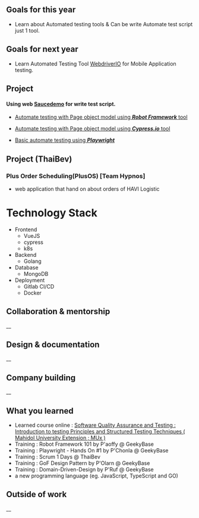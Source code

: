 ## Goals for this year

* Learn about Automated testing tools & Can be write Automate test script just 1 tool.

## Goals for next year

* Learn Automated Testing Tool  [WebdriverIO](https://webdriver.io) for Mobile Application testing.

## Project

#### Using web [Saucedemo](https://www.saucedemo.com/) for write test script.

* [Automate testing with Page object model using ***Robot Framework*** tool](https://github.com/kendosarun/automate-test-script/blob/main/robotframework/test/saucedemo.robot)

* [Automate testing with Page object model using ***Cypress.io*** tool](https://github.com/kendosarun/automate-test-script/blob/main/cypress/cypress/e2e/saucedemo.cy.ts)

* [Basic automate testing using ***Playwright***](https://github.com/kendosarun/automate-test-script/blob/main/playwright/tests/saucedemo.spec.ts)


## Project (ThaiBev)

### Plus Order Scheduling(PlusOS) [Team Hypnos]
* web application that hand on about orders of HAVI Logistic

# Technology Stack
- Frontend
    - VueJS
    - cypress
    - k8s
- Backend
    - Golang
- Database
    - MongoDB
- Deployment
    - Gitlab CI/CD
    - Docker



## Collaboration & mentorship
__

## Design & documentation
__

## Company building
__

## What you learned

* Learned course online : [Software Quality Assurance and Testing : Introduction to testing Principles and Structured Testing Techniques ( Mahidol University Extension ; MUx )](https://mux.mahidol.ac.th/edxphp/getcer/982a9e2ff4c07dfe1b610340df9b2c9a442a846d)
* Training : Robot Framework 101 by P'aoffy @ GeekyBase
* Training : Playwright - Hands On #1 by P'Chonla @ GeekyBase
* Training : Scrum 1 Days @ ThaiBev
* Training : GoF Design Pattern by P'Olarn @ GeekyBase
* Training : Domain-Driven-Design by P'Ruf @ GeekyBase
* a new programming language (eg. JavaScript, TypeScript and GO)

## Outside of work
__
